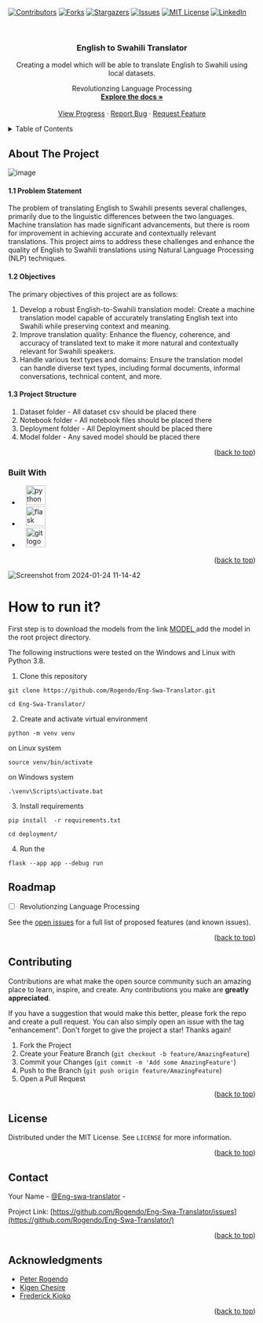 
<a name="readme-top"></a>

[![Contributors][contributors-shield]][contributors-url]
[![Forks][forks-shield]][forks-url]
[![Stargazers][stars-shield]][stars-url]
[![Issues][issues-shield]][issues-url]
[![MIT License][license-shield]][license-url]
[![LinkedIn][linkedin-shield]][linkedin-url]



<!-- PROJECT LOGO -->
<br />
<div align="center">

<h3 align="center">English to Swahili Translator</h3>
<p align="center">Creating a model which will be able to translate English to Swahili using local datasets.</p>

  <p align="center">
   Revolutionzing Language Processing
    <br />
    <a href="https://github.com/Rogendo/Eng-Swa-Translator"><strong>Explore the docs »</strong></a>
    <br />
    <br />
    <a href="#">View Progress</a>
    ·
    <a href="#">Report Bug</a>
    ·
    <a href="https://github.com/Rogendo/Eng-Swa-Translator">Request Feature</a>
  </p>
</div>



<!-- TABLE OF CONTENTS -->
<details>
  <summary>Table of Contents</summary>
  <ol>
    <li>
      <a href="#about-the-project">About The Project</a>
      <ul>
        <li><a href="#built-with">Built With</a></li>
      </ul>
    </li>
    <li><a href="#roadmap">Roadmap</a></li>
    <li><a href="#contributing">Contributing</a></li>
    <li><a href="#license">License</a></li>
    <li><a href="#contact">Contact</a></li>
    <li><a href="#acknowledgments">Acknowledgments</a></li>
  </ol>
</details>



<!-- ABOUT THE PROJECT -->
## About The Project

![image](https://github.com/Rogendo/English-to-Swahili-Translation-NLP-/assets/62094358/302dfc8c-f6ed-4cbf-9b8f-65f56a660e9a)

#### 1.1 Problem Statement
The problem of translating English to Swahili presents several challenges, primarily due to the linguistic
differences between the two languages. Machine translation has made significant advancements, but there
is room for improvement in achieving accurate and contextually relevant translations. This project aims to
address these challenges and enhance the quality of English to Swahili translations using Natural
Language Processing (NLP) techniques.

#### 1.2 Objectives
The primary objectives of this project are as follows:
1. Develop a robust English-to-Swahili translation model: Create a machine translation model
capable of accurately translating English text into Swahili while preserving context and meaning.
2. Improve translation quality: Enhance the fluency, coherence, and accuracy of translated text to
make it more natural and contextually relevant for Swahili speakers.
3. Handle various text types and domains: Ensure the translation model can handle diverse text
types, including formal documents, informal conversations, technical content, and more.

#### 1.3 Project Structure
1. Dataset folder - All dataset csv should be placed there
2. Notebook folder - All notebook files should be placed there
3. Deployment folder - All Deployment should be placed there
4. Model folder - Any saved model should be placed there
<p align="right">(<a href="#readme-top">back to top</a>)</p>



### Built With

* <img width="12" /><img src="https://cdn.jsdelivr.net/gh/devicons/devicon/icons/python/python-original.svg" height="40" alt="python logo"  />
* <img width="12" /><img src="https://cdn.jsdelivr.net/gh/devicons/devicon/icons/flask/flask-original.svg" height="40" alt="flask logo"  />
* <img width="12" /><img src="https://cdn.jsdelivr.net/gh/devicons/devicon/icons/git/git-original.svg" height="40" alt="git logo"  />


<p align="right">(<a href="#readme-top">back to top</a>)</p>

![Screenshot from 2024-01-24 11-14-42](https://github.com/Rogendo/Eng-Swa-Translator/assets/62094358/91b2ab82-77be-4784-9e42-e070c10dc4e4)

# How to run it?

First step is to download the models from the link <a href="https://drive.google.com/drive/folders/1ybwgK1XNG1wd8As0m9vjMdQfHmD6E9uk?usp=sharing"> MODEL </a> add the model in the root project directory.

The following instructions were tested on the Windows and Linux with Python 3.8.

1. Clone this repository

```
git clone https://github.com/Rogendo/Eng-Swa-Translator.git
```
```
cd Eng-Swa-Translator/
```

2. Create and activate virtual environment 

```
python -m venv venv
```
on Linux system
```
source venv/bin/activate
```
on Windows system
```
.\venv\Scripts\activate.bat
```
3. Install requirements

```
pip install  -r requirements.txt
```

```
cd deployment/
```
4. Run the 
```
flask --app app --debug run

```

<!-- ROADMAP -->
## Roadmap

- [ ] Revolutionzing Language Processing


See the [open issues](https://github.com/Rogendo/Eng-Swa-Translator/issues/) for a full list of proposed features (and known issues).

<p align="right">(<a href="#readme-top">back to top</a>)</p>



<!-- CONTRIBUTING -->
## Contributing

Contributions are what make the open source community such an amazing place to learn, inspire, and create. Any contributions you make are **greatly appreciated**.

If you have a suggestion that would make this better, please fork the repo and create a pull request. You can also simply open an issue with the tag "enhancement".
Don't forget to give the project a star! Thanks again!

1. Fork the Project
2. Create your Feature Branch (`git checkout -b feature/AmazingFeature`)
3. Commit your Changes (`git commit -m 'Add some AmazingFeature'`)
4. Push to the Branch (`git push origin feature/AmazingFeature`)
5. Open a Pull Request

<p align="right">(<a href="#readme-top">back to top</a>)</p>



<!-- LICENSE -->
## License

Distributed under the MIT License. See `LICENSE` for more information.

<p align="right">(<a href="#readme-top">back to top</a>)</p>



<!-- CONTACT -->
## Contact

Your Name - [@Eng-swa-translator](https://twitter.com/@Eng-swa-translator) - 

Project Link: [https://github.com/Rogendo/Eng-Swa-Translator/issues](https://github.com/Rogendo/Eng-Swa-Translator/)

<p align="right">(<a href="#readme-top">back to top</a>)</p>



<!-- ACKNOWLEDGMENTS -->
## Acknowledgments

* [Peter Rogendo](https://github.com/Rogendo/)
* [Kigen Chesire](https://github.com/kigenchesire/)
* [Frederick Kioko](https://github.com/)

<p align="right">(<a href="#readme-top">back to top</a>)</p>



<!-- MARKDOWN LINKS & IMAGES -->
<!-- https://www.markdownguide.org/basic-syntax/#reference-style-links -->
[contributors-shield]: https://img.shields.io/github/contributors/Rogendo/Eng-Swa-Translator.svg?style=for-the-badge
[contributors-url]: https://github.com/Rogendo/Eng-Swa-Translator/graphs/contributors
[forks-shield]: https://img.shields.io/github/forks/Rogendo/Eng-Swa-Translator.svg?style=for-the-badge
[forks-url]: https://github.com/Rogendo/Eng-Swa-Translator/network/members
[stars-shield]: https://img.shields.io/github/stars/Rogendo/Eng-Swa-Translator.svg?style=for-the-badge
[stars-url]: https://github.com/Rogendo/Eng-Swa-Translator/stargazers
[issues-shield]: https://img.shields.io/github/issues/Rogendo/Eng-Swa-Translator.svg?style=for-the-badge
[issues-url]: https://github.com/Rogendo/Eng-Swa-Translator/issues
[license-shield]: https://img.shields.io/github/license/Rogendo/Eng-Swa-Translator.svg?style=for-the-badge
[license-url]: https://github.com/Rogendo/Eng-Swa-Translator/blob/master/LICENSE.txt
[linkedin-shield]: https://img.shields.io/badge/Discord-35495E?style=for-the-badge&logo=discord&logoColor=white
[linkedin-url]: #







